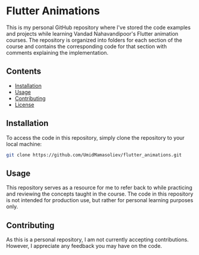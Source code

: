 # Flutter Animations

This is my personal GitHub repository where I've stored the code examples and projects while learning Vandad Nahavandipoor's Flutter animation courses. The repository is organized into folders for each section of the course and contains the corresponding code for that section with comments explaining the implementation.

## Contents

- [Installation](#installation)
- [Usage](#usage)
- [Contributing](#contributing)
- [License](#license)

## Installation

To access the code in this repository, simply clone the repository to your local machine:

```sh
git clone https://github.com/UmidMamasoliev/flutter_animations.git
```


## Usage

This repository serves as a resource for me to refer back to while practicing and reviewing the concepts taught in the course. The code in this repository is not intended for production use, but rather for personal learning purposes only.

## Contributing

As this is a personal repository, I am not currently accepting contributions. However, I appreciate any feedback you may have on the code.
